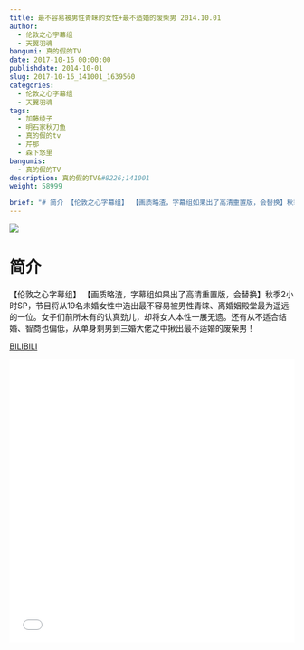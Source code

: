 ```yaml
---
title: 最不容易被男性青睐的女性+最不适婚的废柴男 2014.10.01
author: 
  - 伦敦之心字幕组
  - 天翼羽魂
bangumi: 真的假的TV
date: 2017-10-16 00:00:00
publishdate: 2014-10-01
slug: 2017-10-16_141001_1639560
categories: 
  - 伦敦之心字幕组
  - 天翼羽魂
tags: 
  - 加藤绫子
  - 明石家秋刀鱼
  - 真的假的tv
  - 芹那
  - 森下悠里
bangumis: 
  - 真的假的TV
description: 真的假的TV&#8226;141001
weight: 58999

brief: "# 简介 【伦敦之心字幕组】 【画质略渣，字幕组如果出了高清重置版，会替换】秋季2小时SP，节目将从19名未婚女性中选出最不容易被男性青睐、离婚姻殿堂最为遥远的一位。女子们前所未有的认真劲儿，却将女人本性一展无遗。还有从不适合结婚、智商也偏低，从单身剩男到三婚大佬之中揪出最不适婚的废柴男！"
---
```


![](https://i.imgur.com/XWUKUMJ.jpg)

# 简介  
【伦敦之心字幕组】 【画质略渣，字幕组如果出了高清重置版，会替换】秋季2小时SP，节目将从19名未婚女性中选出最不容易被男性青睐、离婚姻殿堂最为遥远的一位。女子们前所未有的认真劲儿，却将女人本性一展无遗。还有从不适合结婚、智商也偏低，从单身剩男到三婚大佬之中揪出最不适婚的废柴男！

  [BILIBILI](https://www.bilibili.com/video/av1639560/)


<div class="vcontainer">  <iframe class='video' src="//www.bilibili.com/blackboard/player.html?aid=1639560" width="100%" height="500" frameborder="0" allowfullscreen="allowfullscreen"></iframe></div>
